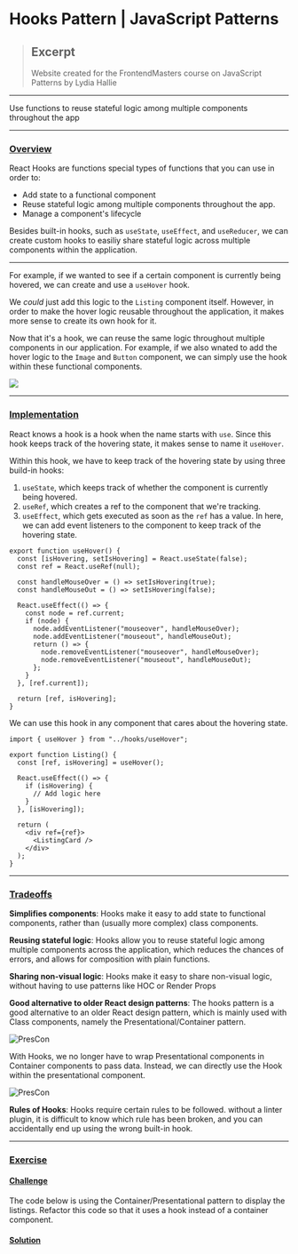 # Hooks Pattern | JavaScript Patterns

> ## Excerpt
> Website created for the FrontendMasters course on JavaScript Patterns by Lydia Hallie

---
Use functions to reuse stateful logic among multiple components throughout the app

___

### [Overview](https://javascriptpatterns.vercel.app/patterns/react-patterns/conpres#overview)

React Hooks are functions special types of functions that you can use in order to:

-   Add state to a functional component
-   Reuse stateful logic among multiple components throughout the app.
-   Manage a component's lifecycle

Besides built-in hooks, such as `useState`, `useEffect`, and `useReducer`, we can create custom hooks to easiliy share stateful logic across multiple components within the application.

___

For example, if we wanted to see if a certain component is currently being hovered, we can create and use a `useHover` hook.

We _could_ just add this logic to the `Listing` component itself. However, in order to make the hover logic reusable throughout the application, it makes more sense to create its own hook for it.

Now that it's a hook, we can reuse the same logic throughout multiple components in our application. For example, if we also wnated to add the hover logic to the `Image` and `Button` component, we can simply use the hook within these functional components.

![](https://res.cloudinary.com/dq8xfyhu4/image/upload/v1653758972/FM%20Workshop/react-state-patterns/hooks-pattern/frontendmasters25.001_tkva9y.png)

___

### [Implementation](https://javascriptpatterns.vercel.app/patterns/react-patterns/conpres#implementation)

React knows a hook is a hook when the name starts with `use`. Since this hook keeps track of the hovering state, it makes sense to name it `useHover`.

Within this hook, we have to keep track of the hovering state by using three build-in hooks:

1.  `useState`, which keeps track of whether the component is currently being hovered.
2.  `useRef`, which creates a ref to the component that we're tracking.
3.  `useEffect`, which gets executed as soon as the `ref` has a value. In here, we can add event listeners to the component to keep track of the hovering state.

```
export function useHover() {
  const [isHovering, setIsHovering] = React.useState(false);
  const ref = React.useRef(null);

  const handleMouseOver = () => setIsHovering(true);
  const handleMouseOut = () => setIsHovering(false);

  React.useEffect(() => {
    const node = ref.current;
    if (node) {
      node.addEventListener("mouseover", handleMouseOver);
      node.addEventListener("mouseout", handleMouseOut);
      return () => {
        node.removeEventListener("mouseover", handleMouseOver);
        node.removeEventListener("mouseout", handleMouseOut);
      };
    }
  }, [ref.current]);

  return [ref, isHovering];
}
```

We can use this hook in any component that cares about the hovering state.

```
import { useHover } from "../hooks/useHover";

export function Listing() {
  const [ref, isHovering] = useHover();

  React.useEffect(() => {
    if (isHovering) {
      // Add logic here
    }
  }, [isHovering]);

  return (
    <div ref={ref}>
      <ListingCard />
    </div>
  );
}
```

___

### [Tradeoffs](https://javascriptpatterns.vercel.app/patterns/react-patterns/conpres#tradeoffs)

**Simplifies components**: Hooks make it easy to add state to functional components, rather than (usually more complex) class components.

**Reusing stateful logic**: Hooks allow you to reuse stateful logic among multiple components across the application, which reduces the chances of errors, and allows for composition with plain functions.

**Sharing non-visual logic**: Hooks make it easy to share non-visual logic, without having to use patterns like HOC or Render Props

**Good alternative to older React design patterns**: The hooks pattern is a good alternative to an older React design pattern, which is mainly used with Class components, namely the Presentational/Container pattern.

![PresCon](https://javascriptpatterns.vercel.app/react-state-patterns/hooks-pattern/prescon.png)

With Hooks, we no longer have to wrap Presentational components in Container components to pass data. Instead, we can directly use the Hook within the presentational component.

![PresCon](https://javascriptpatterns.vercel.app/react-state-patterns/hooks-pattern/prescon2.png)

**Rules of Hooks**: Hooks require certain rules to be followed. without a linter plugin, it is difficult to know which rule has been broken, and you can accidentally end up using the wrong built-in hook.

___

### [Exercise](https://javascriptpatterns.vercel.app/patterns/react-patterns/conpres#exercise)

#### [Challenge](https://javascriptpatterns.vercel.app/patterns/react-patterns/conpres#challenge)

The code below is using the Container/Presentational pattern to display the listings. Refactor this code so that it uses a hook instead of a container component.

#### [Solution](https://javascriptpatterns.vercel.app/patterns/react-patterns/conpres#solution)
